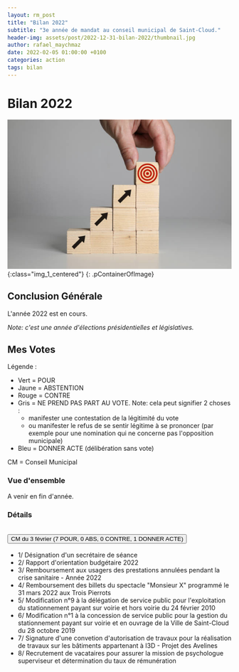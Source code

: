 ```yaml
---
layout: rm_post
title: "Bilan 2022"
subtitle: "3e année de mandat au conseil municipal de Saint-Cloud."
header-img: assets/post/2022-12-31-bilan-2022/thumbnail.jpg
author: rafael_maychmaz
date: 2022-02-05 01:00:00 +0100
categories: action 
tags: bilan
---
```

# Bilan 2022

![texte alternatif à l'image](/assets/post/2022-12-31-bilan-2022/thumbnail.jpg "Description de l info-bulle image"){:class="img_1_centered"}
{: .pContainerOfImage}

## Conclusion Générale
L'année 2022 est en cours.

*Note: c'est une année d'élections présidentielles et législatives.*

## Mes Votes
Légende :
* Vert = POUR
* Jaune = ABSTENTION
* Rouge = CONTRE
* Gris = NE PREND PAS PART AU VOTE. Note: cela peut signifier 2 choses :
    * manifester une contestation de la légitimité du vote
    * ou manifester le refus de se sentir légitime à se prononcer (par exemple pour une nomination qui ne concerne pas l'opposition municipale)
* Bleu = DONNER ACTE (délibération sans vote)

CM = Conseil Municipal

### Vue d'ensemble
A venir en fin d'année.

<!--

![texte alternatif à l'image](/assets/post/2021-12-31-bilan-2021/repartition_votes.jpg "Description de l info-bulle image"){:class="img_1_centered"}
{: .pContainerOfImage}

**TOTAL : 101 délibérations**
* ADU : POUR
* ADU : ABSTENTION
* ADU : CONTRE
* ADU : NE PREND PAS PART AU VOTE
* ADU : DONNER ACTE

-->

### Détails


<div class="accordion" id="accordionExample">

  <div class="accordion-item">
    <h2 class="accordion-header" id="headingOne">
      <button class="accordion-button  collapsed" type="button" data-bs-toggle="collapse" data-bs-target="#collapse01" aria-expanded="true" aria-controls="collapse01">
        CM du 3 février (7 POUR, 0 ABS, 0 CONTRE, 1 DONNER ACTE)
      </button>
    </h2>
    <div id="collapse01" class="accordion-collapse collapse collapse" aria-labelledby="heading1" data-bs-parent="#accordionExample">
      <div class="accordion-body">
        <ul class="list-group">
          <li class="list-group-item list-group-item-success">1/ Désignation d'un secrétaire de séance</li>
          <li class="list-group-item list-group-item-info">2/ Rapport d'orientation budgétaire 2022</li>
          <li class="list-group-item list-group-item-success">3/ Remboursement aux usagers des prestations annulées pendant la crise sanitaire - Année 2022</li>
          <li class="list-group-item list-group-item-success">4/ Remboursement des billets du spectacle "Monsieur X" programmé le 31 mars 2022 aux Trois Pierrots</li>
          <li class="list-group-item list-group-item-success">5/ Modification n°9 à la délégation de service public pour l'exploitation du stationnement payant sur voirie et hors voirie du 24 février 2010</li>
          <li class="list-group-item list-group-item-success">6/ Modification n°1 à la concession de service public pour la gestion du stationnement payant sur voirie et en ouvrage de la Ville de Saint-Cloud du 28 octobre 2019</li>
          <li class="list-group-item list-group-item-success">7/ Signature d'une convetion d'autorisation de travaux pour la réalisation de travaux sur les bâtiments appartenant à I3D - Projet des Avelines</li>
          <li class="list-group-item list-group-item-success">8/ Recrutement de vacataires pour assurer la mission de psychologue superviseur et détermination du taux de rémunération</li>
        </ul>
      </div>
    </div>
  </div>

<!--
  <div class="accordion-item">
    <h2 class="accordion-header" id="headingTwo">
      <button class="accordion-button collapsed" type="button" data-bs-toggle="collapse" data-bs-target="#collapse02" aria-expanded="false" aria-controls="collapse02">
        CM ADU (? POUR, 0 ABS, ? CONTRE)
      </button>
    </h2>
    <div id="collapse02" class="accordion-collapse collapse" aria-labelledby="headingTwo" data-bs-parent="#accordionExample">
      <div class="accordion-body">
        <ul class="list-group">
          <li class="list-group-item list-group-item-success">?/ </li>
          <li class="list-group-item list-group-item-danger">?/ </li>
        </ul>
      </div>
    </div>
  </div>

  <div class="accordion-item">
    <h2 class="accordion-header" id="headingThree">
      <button class="accordion-button collapsed" type="button" data-bs-toggle="collapse" data-bs-target="#collapse03" aria-expanded="false" aria-controls="collapse03">
        CM ADU (? POUR, 0 ABS, ? CONTRE)
      </button>
    </h2>
    <div id="collapse03" class="accordion-collapse collapse" aria-labelledby="headingThree" data-bs-parent="#accordionExample">
      <div class="accordion-body">
        <ul class="list-group">
          <li class="list-group-item list-group-item-success">?/ </li>
          <li class="list-group-item list-group-item-success">?/ </li>
        </ul>
      </div>
    </div>
  </div>

  <div class="accordion-item">
    <h2 class="accordion-header" id="headingThree">
      <button class="accordion-button collapsed" type="button" data-bs-toggle="collapse" data-bs-target="#collapse04" aria-expanded="false" aria-controls="collapse04">
        CM ADU (? POUR, 0 ABS, ? CONTRE)
      </button>
    </h2>
    <div id="collapse04" class="accordion-collapse collapse" aria-labelledby="headingThree" data-bs-parent="#accordionExample">
      <div class="accordion-body">
        <ul class="list-group">
          <li class="list-group-item list-group-item-success">?/ </li>
        </ul>
      </div>
    </div>
  </div>

  <div class="accordion-item">
    <h2 class="accordion-header" id="headingThree">
      <button class="accordion-button collapsed" type="button" data-bs-toggle="collapse" data-bs-target="#collapse05" aria-expanded="false" aria-controls="collapse05">
        CM ADU (? POUR, 0 ABS, ? CONTRE)
      </button>
    </h2>
    <div id="collapse05" class="accordion-collapse collapse" aria-labelledby="headingThree" data-bs-parent="#accordionExample">
      <div class="accordion-body">
        <ul class="list-group">
          <li class="list-group-item list-group-item-success">?/ </li>
        </ul>
      </div>
    </div>
  </div>
  
  <div class="accordion-item">
    <h2 class="accordion-header" id="headingThree">
      <button class="accordion-button collapsed" type="button" data-bs-toggle="collapse" data-bs-target="#collapse06" aria-expanded="false" aria-controls="collapse06">
        CM ADU (? POUR, 0 ABS, ? CONTRE)
      </button>
    </h2>
    <div id="collapse06" class="accordion-collapse collapse" aria-labelledby="headingThree" data-bs-parent="#accordionExample">
      <div class="accordion-body">
        <ul class="list-group">
          <li class="list-group-item list-group-item-success">?/ </li>
        </ul>
      </div>
    </div>
  </div>
  
  <div class="accordion-item">
    <h2 class="accordion-header" id="headingThree">
      <button class="accordion-button collapsed" type="button" data-bs-toggle="collapse" data-bs-target="#collapse07" aria-expanded="false" aria-controls="collapse07">
        CM ADU (? POUR, 0 ABS, ? CONTRE)
      </button>
    </h2>
    <div id="collapse07" class="accordion-collapse collapse" aria-labelledby="headingThree" data-bs-parent="#accordionExample">
      <div class="accordion-body">
        <ul class="list-group">
          <li class="list-group-item list-group-item-success">?/ </li>
        </ul>
      </div>
    </div>
  </div>

-->

</div>


